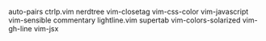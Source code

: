 auto-pairs
ctrlp.vim
nerdtree
vim-closetag
vim-css-color
vim-javascript
vim-sensible
commentary
lightline.vim
supertab
vim-colors-solarized
vim-gh-line
vim-jsx
